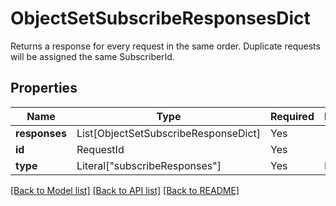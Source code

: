 # ObjectSetSubscribeResponsesDict

Returns a response for every request in the same order. Duplicate requests will be assigned the same SubscriberId.


## Properties
| Name | Type | Required | Description |
| ------------ | ------------- | ------------- | ------------- |
**responses** | List[ObjectSetSubscribeResponseDict] | Yes |  |
**id** | RequestId | Yes |  |
**type** | Literal["subscribeResponses"] | Yes | None |


[[Back to Model list]](../../../README.md#models-v2-link) [[Back to API list]](../../README.md#documentation-for-api-endpoints) [[Back to README]](../../README.md)

